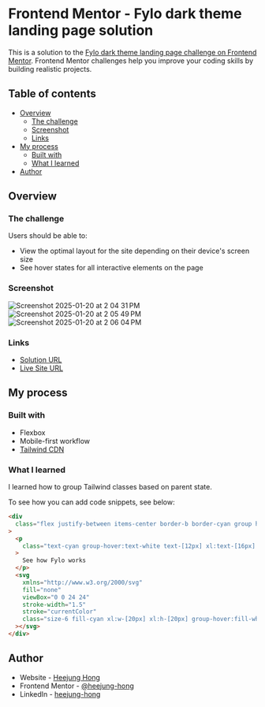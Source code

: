 # Frontend Mentor - Fylo dark theme landing page solution

This is a solution to the [Fylo dark theme landing page challenge on Frontend Mentor](https://www.frontendmentor.io/challenges/fylo-dark-theme-landing-page-5ca5f2d21e82137ec91a50fd). Frontend Mentor challenges help you improve your coding skills by building realistic projects.

## Table of contents

- [Overview](#overview)
  - [The challenge](#the-challenge)
  - [Screenshot](#screenshot)
  - [Links](#links)
- [My process](#my-process)
  - [Built with](#built-with)
  - [What I learned](#what-i-learned)
- [Author](#author)

## Overview

### The challenge

Users should be able to:

- View the optimal layout for the site depending on their device's screen size
- See hover states for all interactive elements on the page

### Screenshot

![Screenshot 2025-01-20 at 2 04 31 PM](https://github.com/user-attachments/assets/64124b22-6777-48b5-89df-568b40ed9cd1)
![Screenshot 2025-01-20 at 2 05 49 PM](https://github.com/user-attachments/assets/66943a28-bb76-47ce-b61c-c983ac08e863)
![Screenshot 2025-01-20 at 2 06 04 PM](https://github.com/user-attachments/assets/862c3fe8-0a7d-4ba7-9b59-a0a9b7c1da94)

### Links

- [Solution URL](https://github.com/heejung-hong/fylo-dark-theme)
- [Live Site URL](https://heejung-hong.github.io/fylo-dark-theme/)

## My process

### Built with

- Flexbox
- Mobile-first workflow
- [Tailwind CDN](https://tailwindcss.com/docs/installation/play-cdn)

### What I learned

I learned how to group Tailwind classes based on parent state.

To see how you can add code snippets, see below:

```html
<div
  class="flex justify-between items-center border-b border-cyan group hover:border-white w-[139px] xl:w-[176px] pb-[5px] mt-[15px] xl:mt-[24px]"
>
  <p
    class="text-cyan group-hover:text-white text-[12px] xl:text-[16px] mr-[5px] xl:mr-[10px]"
  >
    See how Fylo works
  </p>
  <svg
    xmlns="http://www.w3.org/2000/svg"
    fill="none"
    viewBox="0 0 24 24"
    stroke-width="1.5"
    stroke="currentColor"
    class="size-6 fill-cyan xl:w-[20px] xl:h-[20px] group-hover:fill-white"
  ></svg>
</div>
```

## Author

- Website - [Heejung Hong](https://heejunghong.com/)
- Frontend Mentor - [@heejung-hong](https://www.frontendmentor.io/profile/heejung-hong)
- LinkedIn - [heejung-hong](https://www.linkedin.com/in/heejung-hong/)
